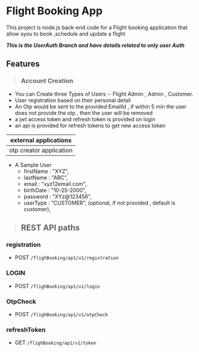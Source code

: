 # Flight Booking App
This project is node.js back-end code for a Flight booking application that allow syou to book ,schedule and update a flight

***This is the UserAuth Branch and have details related to only user Auth***

## Features
> ### Account Creation
 * You can Create three Types of Users :- Flight Admin , Admin , Customer.
 * User registration based on their personal detail
 * An Otp would be sent to the provided EmailId , if within 5 min the user does not provide the otp , then the user will be removed
 * a jwt access token and refresh token is provided on login
 * an api is provided for refresh tokens to get new access token

|external applications|
|-|
|otp creator application|



* A Sample User 
  - firstName : "XYZ",
  - lastName : "ABC",
  - email : "xyz12email.com",
  - birthDate : "10-25-2000",
  - password  : "XYz@123456",
  - userType : "CUSTOMER", (optional, if not provided , default is customer),




> ## REST API paths
### registration 
* POST `/flighBooking/ap1/v1/registration`

### LOGIN 
*  POST `/flighBooking/ap1/v1/login`
  
### OtpCheck
*  POST `/flighBooking/ap1/v1/otpCheck`

### refreshToken
* GET `/flighBooking/ap1/v1/token`
  
  
